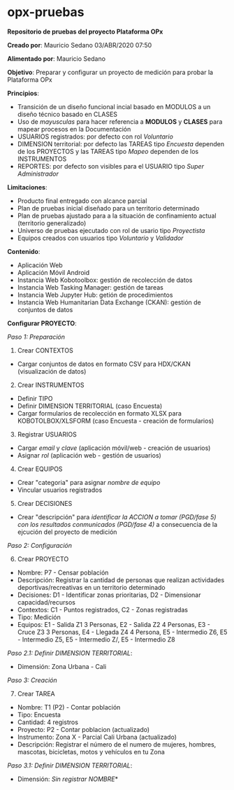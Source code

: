 # opx-pruebas
**Repositorio de pruebas del proyecto Plataforma OPx**

**Creado por**: Mauricio Sedano 03/ABR/2020 07:50

**Alimentado por**: Mauricio Sedano

**Objetivo**: Preparar y configurar un proyecto de medición para probar la Plataforma OPx 


**Principios**:

- Transición de un diseño funcional incial basado en MODULOS a un diseño técnico basado en CLASES
- Uso de *mayusculas* para hacer referencia a **MODULOS** y **CLASES** para mapear procesos en la Documentación
- USUARIOS registrados: por defecto con rol *Voluntario*
- DIMENSION territorial: por defecto las TAREAS tipo *Encuesta* dependen de los PROYECTOS y las TAREAS tipo *Mapeo* dependen de los INSTRUMENTOS
- REPORTES: por defecto son visibles para el USUARIO tipo *Super Administrador*


**Limitaciones**:

- Producto final entregado con alcance parcial
- Plan de pruebas inicial diseñado para un territorio determinado
- Plan de pruebas ajustado para a la situación de confinamiento actual (territorio generalizado)
- Universo de pruebas ejecutado con rol de usario tipo *Proyectista*
- Equipos creados con usuarios tipo *Voluntario* y *Validador*


**Contenido**:

- Aplicación Web
- Aplicación Móvil Android
- Instancia Web Kobotoolbox: gestión de recolección de datos
- Instancia Web Tasking Manager: gestión de tareas
- Instancia Web Jupyter Hub: getión de procedimientos
- Instancia Web Humanitarian Data Exchange (CKAN): gestión de conjuntos de datos


**Configurar PROYECTO**:

*Paso 1: Preparación*
1. Crear CONTEXTOS
- Cargar conjuntos de datos en formato CSV para HDX/CKAN (visualización de datos)
2. Crear INSTRUMENTOS
- Definir TIPO
- Definir DIMENSION TERRITORIAL (caso Encuesta)
- Cargar formularios de recolección en formato XLSX para KOBOTOLBOX/XLSFORM (caso Encuesta - creación de formularios)
3. Registrar USUARIOS
- Cargar *email* y *clave* (aplicación móvil/web - creación de usuarios)
- Asignar *rol* (aplicación web - gestión de usuarios)
4. Crear EQUIPOS
- Crear "categoria" para asignar *nombre de equipo* 
- Vincular usuarios registrados
5. Crear DECISIONES
- Crear "descripción" para *identificar la ACCION a tomar (PGD/fase 5) con los resultados conmunicados (PGD/fase 4)* a consecuencia de la ejcución del proyecto de medición

*Paso 2: Configuración*

6. Crear PROYECTO
- Nombre: P7 - Censar población
- Descripción: Registrar la cantidad de personas que realizan actividades deportivas/recreativas en un territorio determinado
- Decisiones: D1 - Identificar zonas prioritarias, D2 - Dimensionar capacidad/recursos
- Contextos: C1 - Puntos registrados, C2 - Zonas registradas
- Tipo: Medición
- Equipos: E1 - Salida Z1 3 Personas, E2 - Salida Z2 4 Personas, E3 - Cruce Z3 3 Personas, E4 - Llegada Z4 4 Persona, E5 - Intermedio Z6, E5 - Intermedio Z5, E5 - Intermedio Z/, E5 - Intermedio Z8

*Paso 2.1: Definir DIMENSION TERRITORIAL*:
- Dimensión: Zona Urbana - Cali

*Paso 3: Creación*

7. Crear TAREA
- Nombre: T1 (P2) - Contar población
- Tipo: Encuesta
- Cantidad: 4 registros
- Proyecto: P2 - Contar poblacion (actualizado)
- Instrumento: Zona X - Parcial Cali Urbana (actualizado)
- Descripción: Registrar  el número de el numero de mujeres, hombres, mascotas, bicicletas, motos y vehículos en tu Zona

*Paso 3.1: Definir DIMENSION TERRITORIAL*:
- Dimensión: *Sin registrar NOMBRE**
